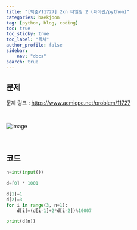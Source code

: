 ```yaml
---
title: "[백준/11727] 2xn 타일링 2 (파이썬/python)"
categories: baekjoon
tag: [python, blog, coding]
toc: true
toc_sticky: true
toc_label: "목차"
author_profile: false
sidebar:
    nav: "docs"
search: true
---
```


## 문제

문제 링크 : <a href="https://www.acmicpc.net/problem/11727" target="_blank">https://www.acmicpc.net/problem/11727</a>

<br/>

![image](https://user-images.githubusercontent.com/52556486/180927010-3927e281-d799-456e-8e9b-8e0ac0a7d0f5.png)

<br/>

## 코드

```python
n=int(input())

d=[0] * 1001

d[1]=1
d[2]=3
for i in range(3, n+1):
    d[i]=(d[i-1]+2*d[i-2])%10007

print(d[n])
```